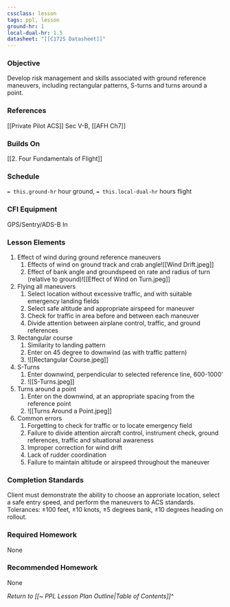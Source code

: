 ```yaml
---
cssclass: lesson
tags: ppl, lesson
ground-hr: 1
local-dual-hr: 1.5
datasheet: "[[C172S Datasheet]]"
---
```

### Objective
Develop risk management and skills associated with ground reference maneuvers, including rectangular patterns, S-turns and turns around a point.

### References
[[Private Pilot ACS]] Sec V-B, [[AFH Ch7]]

### Builds On
[[2. Four Fundamentals of Flight]]

### Schedule
`= this.ground-hr` hour ground, `= this.local-dual-hr` hours flight

### CFI Equipment
GPS/Sentry/ADS-B In

### Lesson Elements
1. Effect of wind during ground reference maneuvers
	1. Effects of wind on ground track and crab angle![[Wind Drift.jpeg]]
	2. Effect of bank angle and groundspeed on rate and radius of turn (relative to ground)![[Effect of Wind on Turn.jpeg]]
2. Flying all maneuvers
	1. Select location without excessive traffic, and with suitable emergency landing fields
	2. Select safe altitude and appropriate airspeed for maneuver
	3. Check for traffic in area before and between each maneuver
	4. Divide attention between airplane control, traffic, and ground references
3. Rectangular course
	1. Similarity to landing pattern
	2. Enter on 45 degree to downwind (as with traffic pattern)
	3. ![[Rectangular Course.jpeg]]
4. S-Turns
	1. Enter downwind, perpendicular to selected reference line, 600-1000'
	2. ![[S-Turns.jpeg]]
5. Turns around a point
	1. Enter on the downwind, at an appropriate spacing from the reference point
	2. ![[Turns Around a Point.jpeg]]
6. Common errors
	1. Forgetting to check for traffic or to locate emergency field
	2. Failure to divide attention aircraft control, instrument check, ground references, traffic and situational awareness
	3. Improper correction for wind drift
	4. Lack of rudder coordination
	5. Failure to maintain altitude or airspeed throughout the maneuver

### Completion Standards
Client must demonstrate the ability to choose an approriate location, select a safe entry speed, and perform the maneuvers to ACS standards. Tolerances: ±100 feet, ±10 knots, ±5 degrees bank, ±10 degrees heading on rollout.

### Required Homework
 None

### Recommended Homework
None

*Return to [[~ PPL Lesson Plan Outline|Table of Contents]]^*